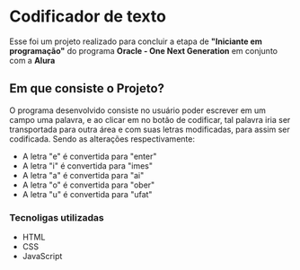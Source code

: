 <h1>Codificador de texto</h1>

<p>
  Esse foi um projeto realizado para concluir a etapa de <strong>"Iniciante em programação"</strong> do programa <strong>Oracle - One Next Generation</strong> em conjunto com a <strong>Alura</strong>
</p>

<h2>Em que consiste o Projeto?</h2>
<p>
    O programa desenvolvido consiste no usuário poder escrever em um campo uma palavra, e ao clicar em no botão de codificar, tal palavra iria ser transportada para outra área e com suas letras modificadas, 
    para assim ser codificada. Sendo as alterações respectivamente:
    <ul>
      <li>A letra "e" é convertida para "enter"</li>
      <li>A letra "i" é convertida para "imes"</li>
      <li>A letra "a" é convertida para "ai"</li>
      <li>A letra "o" é convertida para "ober"</li>
      <li>A letra "u" é convertida para "ufat"</li>
    </ul>
</p>

<h3>Tecnoligas utilizadas</h3>
<ul>
  <li>HTML</li>
  <li>CSS</li>
  <li>JavaScript</li>
</ul>

